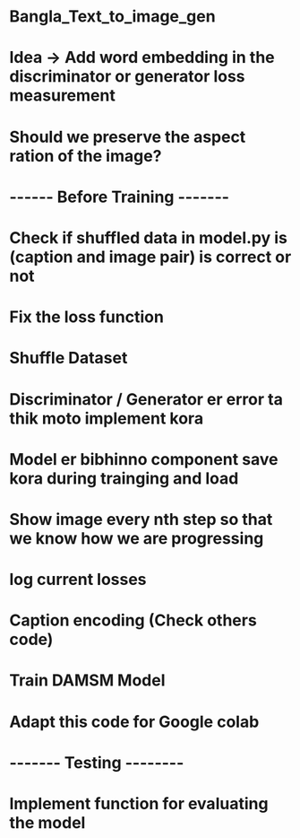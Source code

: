 # Bangla_Text_to_image_gen

# Idea -> Add word embedding in the discriminator or generator loss measurement 

# Should we preserve the aspect ration of the image? 

# ------ Before Training -------
# Check if shuffled data in model.py is (caption and image pair) is correct or not 
# Fix the loss function 
# Shuffle Dataset
# Discriminator / Generator er error ta thik moto implement kora 
# Model er bibhinno component save kora during trainging and load 
# Show image every nth step so that we know how we are progressing 
# log current losses 
# Caption encoding (Check others code)
# Train DAMSM Model 
# Adapt this code for Google colab 

# ------- Testing --------
# Implement function for evaluating the model 
